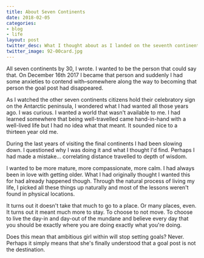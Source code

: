 ```yaml
---
title: About Seven Continents
date: 2018-02-05
categories:
- blog
- life
layout: post
twitter_desc: What I thought about as I landed on the seventh continent
twitter_image: 92-00card.jpg
---
```


All seven continents by 30, I wrote. I wanted to be the person that could say that. On December 16th 2017 I became that person and suddenly I had some anxieties to contend with–somewhere along the way to becoming that person the goal post had disappeared. 

As I watched the other seven continents citizens hold their celebratory sign on the Antarctic peninsula, I wondered what I had wanted all those years ago. I was curious. I wanted a world that wasn't available to me. I had learned somewhere that being well-travelled came hand-in-hand with a well-lived life but I had no idea what that meant. It sounded nice to a thirteen year old me.

During the last years of visiting the final continents I had been slowing down. I questioned why I was doing it and what I thought I'd find. Perhaps I had made a mistake... correlating distance travelled to depth of wisdom.

I wanted to be more mature, more compassionate, more calm. I had always been in love with getting older. What I had originally thought I wanted this for had already happened though. Through the natural process of living my life, I picked all these things up naturally and most of the lessons weren't found in physical locations.

It turns out it doesn't take that much to go to a place. Or many places, even. It turns out it meant much more to stay. To choose to not move. To choose to live the day-in and day-out of the mundane and believe every day that you should be exactly where you are doing exactly what you're doing. 

Does this mean that ambitious girl within will stop setting goals? Never. Perhaps it simply means that she's finally understood that a goal post is not the destination.